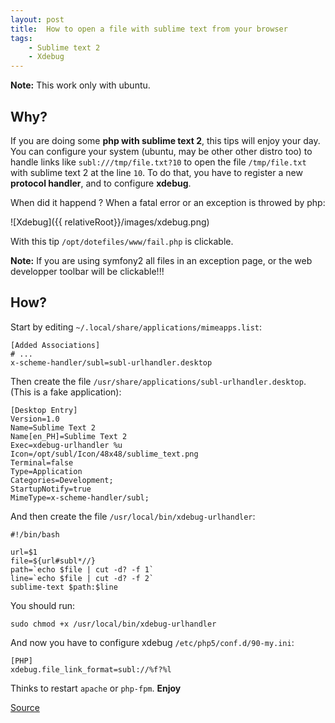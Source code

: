 ```yaml
---
layout: post
title:  How to open a file with sublime text from your browser
tags:
    - Sublime text 2
    - Xdebug
---
```


**Note:** This work only with ubuntu.

Why?
----

If you are doing some **php with sublime text 2**, this tips will enjoy your
day. You can configure your system (ubuntu, may be other other distro too) to
handle links like `subl:///tmp/file.txt?10` to open the file `/tmp/file.txt`
with sublime text 2 at the line `10`. To do that, you have to register a new
**protocol handler**, and to configure **xdebug**.

When did it happend ? When a fatal error or an exception is throwed by php:

![Xdebug]({{ relativeRoot}}/images/xdebug.png)

With this tip `/opt/dotefiles/www/fail.php` is clickable.

**Note:** If you are using symfony2 all files in an exception page, or the web
developper toolbar will be clickable!!!

How?
----

Start by editing `~/.local/share/applications/mimeapps.list`:

    [Added Associations]
    # ...
    x-scheme-handler/subl=subl-urlhandler.desktop

Then create the file `/usr/share/applications/subl-urlhandler.desktop`. (This is
a fake application):

    [Desktop Entry]
    Version=1.0
    Name=Sublime Text 2
    Name[en_PH]=Sublime Text 2
    Exec=xdebug-urlhandler %u
    Icon=/opt/subl/Icon/48x48/sublime_text.png
    Terminal=false
    Type=Application
    Categories=Development;
    StartupNotify=true
    MimeType=x-scheme-handler/subl;

And then create the file `/usr/local/bin/xdebug-urlhandler`:

    #!/bin/bash

    url=$1
    file=${url#subl*//}
    path=`echo $file | cut -d? -f 1`
    line=`echo $file | cut -d? -f 2`
    sublime-text $path:$line

You should run:

    sudo chmod +x /usr/local/bin/xdebug-urlhandler

And now you have to configure xdebug `/etc/php5/conf.d/90-my.ini`:

    [PHP]
    xdebug.file_link_format=subl://%f?%l

Thinks to restart `apache` or `php-fpm`. **Enjoy**

[Source](https://gist.github.com/svizion/3654834)
